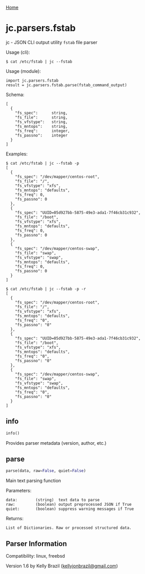 [Home](https://kellyjonbrazil.github.io/jc/)

# jc.parsers.fstab
jc - JSON CLI output utility `fstab` file parser

Usage (cli):

    $ cat /etc/fstab | jc --fstab

Usage (module):

    import jc.parsers.fstab
    result = jc.parsers.fstab.parse(fstab_command_output)

Schema:

    [
      {
        "fs_spec":      string,
        "fs_file":      string,
        "fs_vfstype":   string,
        "fs_mntops":    string,
        "fs_freq":      integer,
        "fs_passno":    integer
      }
    ]

Examples:

    $ cat /etc/fstab | jc --fstab -p
    [
      {
        "fs_spec": "/dev/mapper/centos-root",
        "fs_file": "/",
        "fs_vfstype": "xfs",
        "fs_mntops": "defaults",
        "fs_freq": 0,
        "fs_passno": 0
      },
      {
        "fs_spec": "UUID=05d927bb-5875-49e3-ada1-7f46cb31c932",
        "fs_file": "/boot",
        "fs_vfstype": "xfs",
        "fs_mntops": "defaults",
        "fs_freq": 0,
        "fs_passno": 0
      },
      {
        "fs_spec": "/dev/mapper/centos-swap",
        "fs_file": "swap",
        "fs_vfstype": "swap",
        "fs_mntops": "defaults",
        "fs_freq": 0,
        "fs_passno": 0
      }
    ]

    $ cat /etc/fstab | jc --fstab -p -r
    [
      {
        "fs_spec": "/dev/mapper/centos-root",
        "fs_file": "/",
        "fs_vfstype": "xfs",
        "fs_mntops": "defaults",
        "fs_freq": "0",
        "fs_passno": "0"
      },
      {
        "fs_spec": "UUID=05d927bb-5875-49e3-ada1-7f46cb31c932",
        "fs_file": "/boot",
        "fs_vfstype": "xfs",
        "fs_mntops": "defaults",
        "fs_freq": "0",
        "fs_passno": "0"
      },
      {
        "fs_spec": "/dev/mapper/centos-swap",
        "fs_file": "swap",
        "fs_vfstype": "swap",
        "fs_mntops": "defaults",
        "fs_freq": "0",
        "fs_passno": "0"
      }
    ]


## info
```python
info()
```
Provides parser metadata (version, author, etc.)

## parse
```python
parse(data, raw=False, quiet=False)
```

Main text parsing function

Parameters:

    data:        (string)  text data to parse
    raw:         (boolean) output preprocessed JSON if True
    quiet:       (boolean) suppress warning messages if True

Returns:

    List of Dictionaries. Raw or processed structured data.

## Parser Information
Compatibility:  linux, freebsd

Version 1.6 by Kelly Brazil (kellyjonbrazil@gmail.com)
